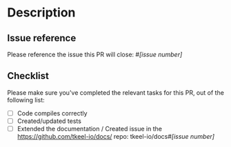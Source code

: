 # Description

<!--
Please explain the changes you've made.
请描述您的修改
-->

## Issue reference

<!--
We strive to have all PR being opened based on an issue, where the problem or feature have been discussed prior to implementation.
我们建议所有的 PR 都关联一个 ISSUE，所有的问题讨论都放在 ISSUE 中 
-->

Please reference the issue this PR will close: #_[issue number]_

## Checklist

Please make sure you've  completed the relevant tasks for this PR, out of the following list:

* [ ] Code compiles correctly
* [ ] Created/updated tests
* [ ] Extended the documentation / Created issue in the https://github.com/tkeel-io/docs/ repo: tkeel-io/docs#_[issue number]_
